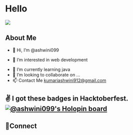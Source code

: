 # Hello #
<img src="hiGif" />



## About Me ##
* 👋 Hi, I’m @ashwini099</p>
* 👀 I’m interested in web development</p> 
* 🌱 I’m currently learning java
* 💞️ I’m looking to collaborate on ...
* 📫 Contact Me kumariashwini912@gmail.com

<!---
ashwini099/ashwini099 is a ✨ special ✨ repository because its `README.md` (this file) appears on your GitHub profile.
You can click the Preview link to take a look at your changes.
--->
:v: I got these badges in Hacktoberfest.
[![@ashwini099's Holopin board](https://holopin.me/ashwini099)](https://holopin.io/@ashwini099)
- 












## :handshake:Connect ##
<img src="" />
